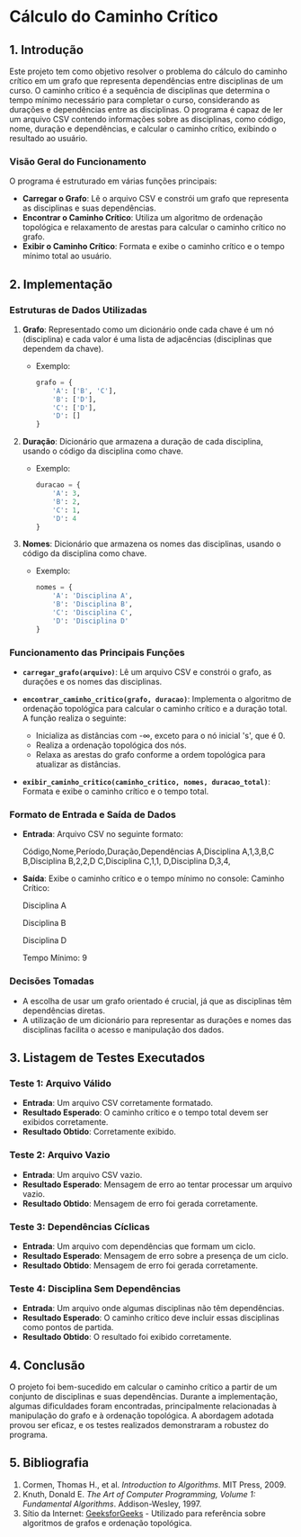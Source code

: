 # Cálculo do Caminho Crítico

## 1. Introdução

Este projeto tem como objetivo resolver o problema do cálculo do caminho crítico em um grafo que representa dependências entre disciplinas de um curso. O caminho crítico é a sequência de disciplinas que determina o tempo mínimo necessário para completar o curso, considerando as durações e dependências entre as disciplinas. O programa é capaz de ler um arquivo CSV contendo informações sobre as disciplinas, como código, nome, duração e dependências, e calcular o caminho crítico, exibindo o resultado ao usuário.

### Visão Geral do Funcionamento

O programa é estruturado em várias funções principais:

- **Carregar o Grafo**: Lê o arquivo CSV e constrói um grafo que representa as disciplinas e suas dependências.
- **Encontrar o Caminho Crítico**: Utiliza um algoritmo de ordenação topológica e relaxamento de arestas para calcular o caminho crítico no grafo.
- **Exibir o Caminho Crítico**: Formata e exibe o caminho crítico e o tempo mínimo total ao usuário.

## 2. Implementação

### Estruturas de Dados Utilizadas

1. **Grafo**: Representado como um dicionário onde cada chave é um nó (disciplina) e cada valor é uma lista de adjacências (disciplinas que dependem da chave).
   - Exemplo:
     ```python
     grafo = {
         'A': ['B', 'C'],
         'B': ['D'],
         'C': ['D'],
         'D': []
     }
     ```

2. **Duração**: Dicionário que armazena a duração de cada disciplina, usando o código da disciplina como chave.
   - Exemplo:
     ```python
     duracao = {
         'A': 3,
         'B': 2,
         'C': 1,
         'D': 4
     }
     ```

3. **Nomes**: Dicionário que armazena os nomes das disciplinas, usando o código da disciplina como chave.
   - Exemplo:
     ```python
     nomes = {
         'A': 'Disciplina A',
         'B': 'Disciplina B',
         'C': 'Disciplina C',
         'D': 'Disciplina D'
     }
     ```

### Funcionamento das Principais Funções

- **`carregar_grafo(arquivo)`**: Lê um arquivo CSV e constrói o grafo, as durações e os nomes das disciplinas.
  
- **`encontrar_caminho_critico(grafo, duracao)`**: Implementa o algoritmo de ordenação topológica para calcular o caminho crítico e a duração total. A função realiza o seguinte:
  - Inicializa as distâncias com -∞, exceto para o nó inicial 's', que é 0.
  - Realiza a ordenação topológica dos nós.
  - Relaxa as arestas do grafo conforme a ordem topológica para atualizar as distâncias.
  
- **`exibir_caminho_critico(caminho_critico, nomes, duracao_total)`**: Formata e exibe o caminho crítico e o tempo total.

### Formato de Entrada e Saída de Dados

- **Entrada**: Arquivo CSV no seguinte formato:

    Código,Nome,Período,Duração,Dependências A,Disciplina A,1,3,B,C B,Disciplina B,2,2,D C,Disciplina C,1,1, D,Disciplina D,3,4,


- **Saída**: Exibe o caminho crítico e o tempo mínimo no console:
Caminho Crítico:

    Disciplina A

    Disciplina B

    Disciplina D
    
    Tempo Mínimo: 9


### Decisões Tomadas

- A escolha de usar um grafo orientado é crucial, já que as disciplinas têm dependências diretas.
- A utilização de um dicionário para representar as durações e nomes das disciplinas facilita o acesso e manipulação dos dados.

## 3. Listagem de Testes Executados

### Teste 1: Arquivo Válido
- **Entrada**: Um arquivo CSV corretamente formatado.
- **Resultado Esperado**: O caminho crítico e o tempo total devem ser exibidos corretamente.
- **Resultado Obtido**: Corretamente exibido.

### Teste 2: Arquivo Vazio
- **Entrada**: Um arquivo CSV vazio.
- **Resultado Esperado**: Mensagem de erro ao tentar processar um arquivo vazio.
- **Resultado Obtido**: Mensagem de erro foi gerada corretamente.

### Teste 3: Dependências Cíclicas
- **Entrada**: Um arquivo com dependências que formam um ciclo.
- **Resultado Esperado**: Mensagem de erro sobre a presença de um ciclo.
- **Resultado Obtido**: Mensagem de erro foi gerada corretamente.

### Teste 4: Disciplina Sem Dependências
- **Entrada**: Um arquivo onde algumas disciplinas não têm dependências.
- **Resultado Esperado**: O caminho crítico deve incluir essas disciplinas como pontos de partida.
- **Resultado Obtido**: O resultado foi exibido corretamente.

## 4. Conclusão

O projeto foi bem-sucedido em calcular o caminho crítico a partir de um conjunto de disciplinas e suas dependências. Durante a implementação, algumas dificuldades foram encontradas, principalmente relacionadas à manipulação do grafo e à ordenação topológica. A abordagem adotada provou ser eficaz, e os testes realizados demonstraram a robustez do programa.

## 5. Bibliografia

1. Cormen, Thomas H., et al. *Introduction to Algorithms*. MIT Press, 2009.
2. Knuth, Donald E. *The Art of Computer Programming, Volume 1: Fundamental Algorithms*. Addison-Wesley, 1997.
3. Sítio da Internet: [GeeksforGeeks](https://www.geeksforgeeks.org/) - Utilizado para referência sobre algoritmos de grafos e ordenação topológica.
